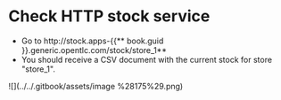 # Check HTTP stock service

* Go to http://stock.apps-{{** book.guid }}.generic.opentlc.com/stock/store\_1**
* You should receive a CSV document with the current stock for store "store\_1".

![](../../.gitbook/assets/image %28175%29.png)

